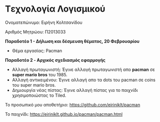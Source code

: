 # Tεχνολογία Λογισμικού
  
 Ονοματεπώνυμο: Ειρήνη Κολτσανίδου
 
 Αριθμός Μητρώου: Π2013033
 
**Παραδοτέο 1 - Δήλωση και δέσμευση θέματος, 20 Φεβρουαρίου**
 
+ Θέμα εργασίας: Pacman

**Παραδοτέο 2 - Aρχικός σχεδιασμός εφαρμογής**

+ Αλλαγή πρωταγωνιστή: Έγινε αλλαγή πρωταγωνιστή απο **pacman** σε **super mario bros** του 1985.
+ Αλλαγή αντικειμένου: Έγινε αλλαγή απο τα dots του pacman σε coins του super mario bros.
+ Δημιουργία νέας πίστας: Έγινε αλλαγή πίστας για το παιχνίδι χρησιμοποιώστας το Tiled.

Το προσωπικό μου αποθετήριο: https://github.com/eiriniklt/pacman

Το παιχνίδι: https://eiriniklt.github.io/pacman/pacman.html
